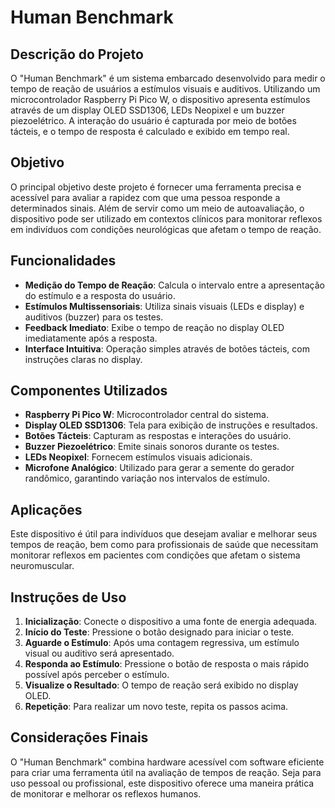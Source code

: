 # Human Benchmark

## Descrição do Projeto

O "Human Benchmark" é um sistema embarcado desenvolvido para medir o tempo de reação de usuários a estímulos visuais e auditivos. Utilizando um microcontrolador Raspberry Pi Pico W, o dispositivo apresenta estímulos através de um display OLED SSD1306, LEDs Neopixel e um buzzer piezoelétrico. A interação do usuário é capturada por meio de botões tácteis, e o tempo de resposta é calculado e exibido em tempo real.

## Objetivo

O principal objetivo deste projeto é fornecer uma ferramenta precisa e acessível para avaliar a rapidez com que uma pessoa responde a determinados sinais. Além de servir como um meio de autoavaliação, o dispositivo pode ser utilizado em contextos clínicos para monitorar reflexos em indivíduos com condições neurológicas que afetam o tempo de reação.

## Funcionalidades

- **Medição do Tempo de Reação**: Calcula o intervalo entre a apresentação do estímulo e a resposta do usuário.
- **Estímulos Multissensoriais**: Utiliza sinais visuais (LEDs e display) e auditivos (buzzer) para os testes.
- **Feedback Imediato**: Exibe o tempo de reação no display OLED imediatamente após a resposta.
- **Interface Intuitiva**: Operação simples através de botões tácteis, com instruções claras no display.

## Componentes Utilizados

- **Raspberry Pi Pico W**: Microcontrolador central do sistema.
- **Display OLED SSD1306**: Tela para exibição de instruções e resultados.
- **Botões Tácteis**: Capturam as respostas e interações do usuário.
- **Buzzer Piezoelétrico**: Emite sinais sonoros durante os testes.
- **LEDs Neopixel**: Fornecem estímulos visuais adicionais.
- **Microfone Analógico**: Utilizado para gerar a semente do gerador randômico, garantindo variação nos intervalos de estímulo.

## Aplicações

Este dispositivo é útil para indivíduos que desejam avaliar e melhorar seus tempos de reação, bem como para profissionais de saúde que necessitam monitorar reflexos em pacientes com condições que afetam o sistema neuromuscular.

## Instruções de Uso

1. **Inicialização**: Conecte o dispositivo a uma fonte de energia adequada.
2. **Início do Teste**: Pressione o botão designado para iniciar o teste.
3. **Aguarde o Estímulo**: Após uma contagem regressiva, um estímulo visual ou auditivo será apresentado.
4. **Responda ao Estímulo**: Pressione o botão de resposta o mais rápido possível após perceber o estímulo.
5. **Visualize o Resultado**: O tempo de reação será exibido no display OLED.
6. **Repetição**: Para realizar um novo teste, repita os passos acima.

## Considerações Finais

O "Human Benchmark" combina hardware acessível com software eficiente para criar uma ferramenta útil na avaliação de tempos de reação. Seja para uso pessoal ou profissional, este dispositivo oferece uma maneira prática de monitorar e melhorar os reflexos humanos. 
